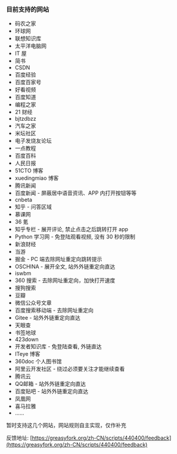 ### 目前支持的网站

-   码农之家
-   环球网
-   联想知识库
-   太平洋电脑网
-   IT 屋
-   简书
-   CSDN
-   百度经验
-   百度百家号
-   好看视频
-   百度知道
-   编程之家
-   21 财经
-   bjtzdbzz
-   汽车之家
-   米坛社区
-   电子发烧友论坛
-   一点教程
-   百度百科
-   人民日报
-   51CTO 博客
-   xuedingmiao 博客
-   腾讯新闻
-   百度新闻 - 屏蔽居中语音资讯、APP 内打开按钮等等
-   cnbeta
-   知乎 - 问答区域
-   慕课网
-   36 氪
-   知乎专栏 - 展开评论, 禁止点击之后跳转打开 app
-   Python 学习网 - 免登陆观看视频, 没有 30 秒的限制
-   新浪财经
-   当游
-   掘金 - PC 端去除网址重定向跳转提示
-   OSCHINA - 展开全文, 站外外链重定向直达
-   iswbm
-   360 搜索 - 去除网址重定向，加快打开速度
-   搜狗搜索
-   豆瓣
-   微信公众号文章
-   百度搜索移动端 - 去除网址重定向
-   Gitee - 站外外链重定向直达
-   天眼查
-   书签地球
-   423down
-   开发者知识库 - 免登陆查看, 外链直达
-   ITeye 博客
-   360doc 个人图书馆
-   阿里云开发社区 - 绕过必须要关注才能继续查看
-   腾讯云
-   QQ邮箱 - 站外外链重定向直达
-   百度贴吧 - 站外外链重定向直达
-   凤凰网
-   喜马拉雅
-   ......

暂时支持这几个网站，网站规则自主实现，仅作补充

反馈地址:
[https://greasyfork.org/zh-CN/scripts/440400/feedback](https://greasyfork.org/zh-CN/scripts/440400/feedback)
